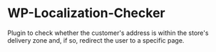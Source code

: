 # WP-Localization-Checker
Plugin to check whether the customer's address is within the store's delivery zone and, if so, redirect the user to a specific page.
